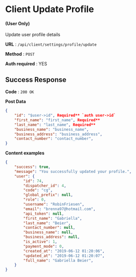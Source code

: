 # Client Update Profile

#### (**User Only**)

Update user profile details

**URL** : `/api/client/settings/profile/update`

**Method** : `POST`

**Auth required** : YES

## Success Response

**Code** : `200 OK`

**Post Data**

```json
{
    "id": "$user->id", Required** `auth user->id`
    "first_name": "first_name", Required**
    "last_name": "last_name", Required**
    "business_name": "business_name",
    "business_address": "business_address",
    "contact_number": "contact_number",
}
```

**Content examples**

```json
{
    "success": true,
    "message": "You successfully updated your profile.",
    "user": {
        "id": 74,
        "dispatcher_id": 4,
        "code": "cg",
        "global_prefix": null,
        "role": 0,
        "username": "RobinFriesen",
        "email": "brenna97@hotmail.com",
        "api_token": null,
        "first_name": "Gabriella",
        "last_name": "Beier",
        "contact_number": null,
        "business_name": null,
        "business_address": null,
        "is_active": 1,
        "payment_mode": 0,
        "created_at": "2019-06-12 01:20:06",
        "updated_at": "2019-06-12 01:20:07",
        "full_name": "Gabriella Beier",
    }
}
```
